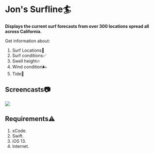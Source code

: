 # Jon's Surfline🏄 
**Displays the current surf forecasts from over 300 locations spread all across California.**

Get information about:

 1. Surf Locations📍
 2. Surf conditions✅
 3. Swell height🔥
 4. Wind condition🌬
 5. Tide🌊
## Screencasts📷
![](https://photos.app.goo.gl/MwcXkJvApxWWJMfW7) 
## Requirements⚠️
 1. xCode.
 2. Swift.
 3. iOS 13.
 4. Internet.

 
 
